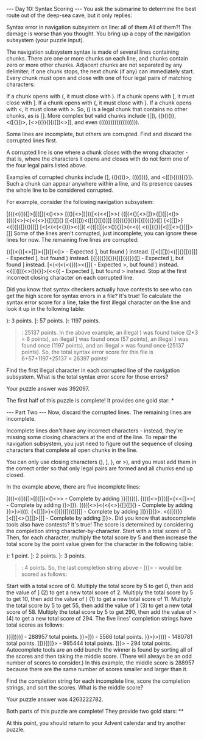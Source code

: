 --- Day 10: Syntax Scoring ---
You ask the submarine to determine the best route out of the deep-sea cave, but it only replies:

Syntax error in navigation subsystem on line: all of them
All of them?! The damage is worse than you thought. You bring up a copy of the navigation subsystem (your puzzle input).

The navigation subsystem syntax is made of several lines containing chunks. There are one or more chunks on each line, and chunks contain zero or more other chunks. Adjacent chunks are not separated by any delimiter; if one chunk stops, the next chunk (if any) can immediately start. Every chunk must open and close with one of four legal pairs of matching characters:

If a chunk opens with (, it must close with ).
If a chunk opens with [, it must close with ].
If a chunk opens with {, it must close with }.
If a chunk opens with <, it must close with >.
So, () is a legal chunk that contains no other chunks, as is []. More complex but valid chunks include ([]), {()()()}, <([{}])>, [<>({}){}[([])<>]], and even (((((((((()))))))))).

Some lines are incomplete, but others are corrupted. Find and discard the corrupted lines first.

A corrupted line is one where a chunk closes with the wrong character - that is, where the characters it opens and closes with do not form one of the four legal pairs listed above.

Examples of corrupted chunks include (], {()()()>, (((()))}, and <([]){()}[{}]). Such a chunk can appear anywhere within a line, and its presence causes the whole line to be considered corrupted.

For example, consider the following navigation subsystem:

[({(<(())[]>[[{[]{<()<>>
[(()[<>])]({[<{<<[]>>(
{([(<{}[<>[]}>{[]{[(<()>
(((({<>}<{<{<>}{[]{[]{}
[[<[([]))<([[{}[[()]]]
[{[{({}]{}}([{[{{{}}([]
{<[[]]>}<{[{[{[]{()[[[]
[<(<(<(<{}))><([]([]()
<{([([[(<>()){}]>(<<{{
<{([{{}}[<[[[<>{}]]]>[]]
Some of the lines aren't corrupted, just incomplete; you can ignore these lines for now. The remaining five lines are corrupted:

{([(<{}[<>[]}>{[]{[(<()> - Expected ], but found } instead.
[[<[([]))<([[{}[[()]]] - Expected ], but found ) instead.
[{[{({}]{}}([{[{{{}}([] - Expected ), but found ] instead.
[<(<(<(<{}))><([]([]() - Expected >, but found ) instead.
<{([([[(<>()){}]>(<<{{ - Expected ], but found > instead.
Stop at the first incorrect closing character on each corrupted line.

Did you know that syntax checkers actually have contests to see who can get the high score for syntax errors in a file? It's true! To calculate the syntax error score for a line, take the first illegal character on the line and look it up in the following table:

): 3 points.
]: 57 points.
}: 1197 points.
>: 25137 points.
In the above example, an illegal ) was found twice (2*3 = 6 points), an illegal ] was found once (57 points), an illegal } was found once (1197 points), and an illegal > was found once (25137 points). So, the total syntax error score for this file is 6+57+1197+25137 = 26397 points!

Find the first illegal character in each corrupted line of the navigation subsystem. What is the total syntax error score for those errors?

Your puzzle answer was 392097.

The first half of this puzzle is complete! It provides one gold star: *

--- Part Two ---
Now, discard the corrupted lines. The remaining lines are incomplete.

Incomplete lines don't have any incorrect characters - instead, they're missing some closing characters at the end of the line. To repair the navigation subsystem, you just need to figure out the sequence of closing characters that complete all open chunks in the line.

You can only use closing characters (), ], }, or >), and you must add them in the correct order so that only legal pairs are formed and all chunks end up closed.

In the example above, there are five incomplete lines:

[({(<(())[]>[[{[]{<()<>> - Complete by adding }}]])})].
[(()[<>])]({[<{<<[]>>( - Complete by adding )}>]}).
(((({<>}<{<{<>}{[]{[]{} - Complete by adding }}>}>)))).
{<[[]]>}<{[{[{[]{()[[[] - Complete by adding ]]}}]}]}>.
<{([{{}}[<[[[<>{}]]]>[]] - Complete by adding ])}>.
Did you know that autocomplete tools also have contests? It's true! The score is determined by considering the completion string character-by-character. Start with a total score of 0. Then, for each character, multiply the total score by 5 and then increase the total score by the point value given for the character in the following table:

): 1 point.
]: 2 points.
}: 3 points.
>: 4 points.
So, the last completion string above - ])}> - would be scored as follows:

Start with a total score of 0.
Multiply the total score by 5 to get 0, then add the value of ] (2) to get a new total score of 2.
Multiply the total score by 5 to get 10, then add the value of ) (1) to get a new total score of 11.
Multiply the total score by 5 to get 55, then add the value of } (3) to get a new total score of 58.
Multiply the total score by 5 to get 290, then add the value of > (4) to get a new total score of 294.
The five lines' completion strings have total scores as follows:

}}]])})] - 288957 total points.
)}>]}) - 5566 total points.
}}>}>)))) - 1480781 total points.
]]}}]}]}> - 995444 total points.
])}> - 294 total points.
Autocomplete tools are an odd bunch: the winner is found by sorting all of the scores and then taking the middle score. (There will always be an odd number of scores to consider.) In this example, the middle score is 288957 because there are the same number of scores smaller and larger than it.

Find the completion string for each incomplete line, score the completion strings, and sort the scores. What is the middle score?

Your puzzle answer was 4263222782.

Both parts of this puzzle are complete! They provide two gold stars: **

At this point, you should return to your Advent calendar and try another puzzle.
